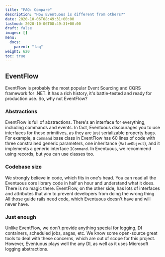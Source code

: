 ```yaml
---
title: "FAQ: Compare"
description: "How Eventuous is different from others?"
date: 2020-10-06T08:49:31+00:00
lastmod: 2020-10-06T08:49:31+00:00
draft: false
images: []
menu:
  docs:
    parent: "faq"
weight: 620
toc: true
---
```


## EventFlow

EventFlow is probably the most popular Event Sourcing and CQRS framework for .NET. It has a rich history, it's battle-tested and ready for production use. So, why not EventFlow?

### Abstractions

EventFlow is full of abstractions. There's an interface for everything, including commands and events. In fact, Eventuous discourages you to use interfaces for these primitives, as they are just serializable property bags. For example, a `Command` base class in EventFlow has 60 lines of code with three constrained generic parameters, one inheritance (`ValueObject`), and it implements a generic interface `ICommand`. In Eventuous, we recommend using records, but you can use classes too.

### Codebase size

We strongly believe in code, which fits in one's head. You can read all the Eventuous core library code in half an hour and understand what it does. There is no magic there. EventFlow, on the other side, has lots of interfaces and attributes that aim to prevent developers from doing the wrong thing. All those guide rails need code, which Eventuous doesn't have and will never have.

### Just enough

Unlike EventFlow, we don't provide anything special for logging, DI containers, scheduled jobs, sagas, etc. We know some open-source great tools to deal with these concerns, which are out of scope for this project. However, Eventuous plays well the any DI, as well as it uses Microsoft logging abstractions.
